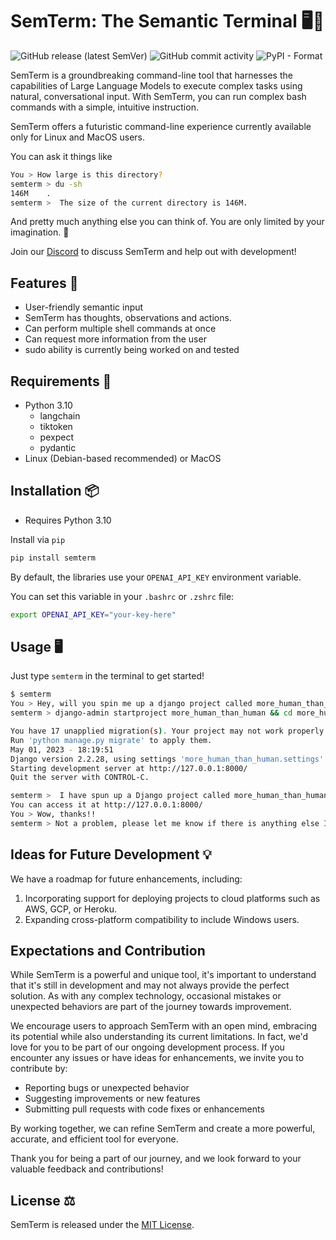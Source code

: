 # SemTerm: The Semantic Terminal 🖥️🚀

![GitHub release (latest SemVer)](https://img.shields.io/github/v/release/lambrou/SemTerm?style=plastic)
![GitHub commit activity](https://img.shields.io/github/commit-activity/w/lambrou/SemTerm?style=plastic)
![PyPI - Format](https://img.shields.io/pypi/format/semterm?style=plastic)

SemTerm is a groundbreaking command-line tool that harnesses the capabilities of Large Language Models to execute complex tasks using natural, conversational input.
With SemTerm, you can run complex bash commands with a simple, intuitive instruction. 

SemTerm offers a futuristic command-line experience currently available only for Linux and MacOS users.

You can ask it things like
```bash
You > How large is this directory?
semterm > du -sh
146M    .
semterm >  The size of the current directory is 146M.
```

And pretty much anything else you can think of. You are only limited by your imagination. 💭

Join our [Discord](https://discord.gg/TQSbWnck) to discuss SemTerm and help out with development!

## Features 🌟

* User-friendly semantic input
* SemTerm has thoughts, observations and actions.
* Can perform multiple shell commands at once
* Can request more information from the user
* sudo ability is currently being worked on and tested

## Requirements 🔧

* Python 3.10
  * langchain
  * tiktoken
  * pexpect 
  * pydantic
* Linux (Debian-based recommended) or MacOS

## Installation 📦

* Requires Python 3.10

Install via `pip`

```bash
pip install semterm
```

By default, the libraries use your `OPENAI_API_KEY` environment variable. 

You can set this variable in your `.bashrc` or `.zshrc` file:

```bash
export OPENAI_API_KEY="your-key-here"
```

## Usage 🖥️

Just type `semterm` in the terminal to get started!

```bash
$ semterm
You > Hey, will you spin me up a django project called more_human_than_human and run it?
semterm > django-admin startproject more_human_than_human && cd more_human_than_human && python manage.py runserver

You have 17 unapplied migration(s). Your project may not work properly until you apply the migrations for app(s): admin, auth, contenttypes, sessions.
Run 'python manage.py migrate' to apply them.
May 01, 2023 - 18:19:51
Django version 2.2.28, using settings 'more_human_than_human.settings'
Starting development server at http://127.0.0.1:8000/
Quit the server with CONTROL-C.

semterm >  I have spun up a Django project called more_human_than_human and started the server. 
You can access it at http://127.0.0.1:8000/
You > Wow, thanks!!
semterm > Not a problem, please let me know if there is anything else I can assist you with.

```

## Ideas for Future Development 💡

We have a roadmap for future enhancements, including:

1. Incorporating support for deploying projects to cloud platforms such as AWS, GCP, or Heroku.
2. Expanding cross-platform compatibility to include Windows users.

## Expectations and Contribution
While SemTerm is a powerful and unique tool, it's important to understand that it's still in development and may not always provide the perfect solution. As with any complex technology, occasional mistakes or unexpected behaviors are part of the journey towards improvement.

We encourage users to approach SemTerm with an open mind, embracing its potential while also understanding its current limitations. In fact, we'd love for you to be part of our ongoing development process. If you encounter any issues or have ideas for enhancements, we invite you to contribute by:

* Reporting bugs or unexpected behavior
* Suggesting improvements or new features
* Submitting pull requests with code fixes or enhancements

By working together, we can refine SemTerm and create a more powerful, accurate, and efficient tool for everyone.

Thank you for being a part of our journey, and we look forward to your valuable feedback and contributions!

## License ⚖️

SemTerm is released under the [MIT License](LICENSE).
